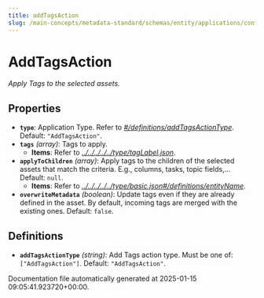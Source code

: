 ```yaml
---
title: addTagsAction
slug: /main-concepts/metadata-standard/schemas/entity/applications/configuration/external/automator/addtagsaction
---
```


# AddTagsAction

*Apply Tags to the selected assets.*

## Properties

- **`type`**: Application Type. Refer to *[#/definitions/addTagsActionType](#definitions/addTagsActionType)*. Default: `"AddTagsAction"`.
- **`tags`** *(array)*: Tags to apply.
  - **Items**: Refer to *[../../../../../type/tagLabel.json](#/../../../../type/tagLabel.json)*.
- **`applyToChildren`** *(array)*: Apply tags to the children of the selected assets that match the criteria. E.g., columns, tasks, topic fields,... Default: `null`.
  - **Items**: Refer to *[../../../../../type/basic.json#/definitions/entityName](#/../../../../type/basic.json#/definitions/entityName)*.
- **`overwriteMetadata`** *(boolean)*: Update tags even if they are already defined in the asset. By default, incoming tags are merged with the existing ones. Default: `false`.
## Definitions

- **`addTagsActionType`** *(string)*: Add Tags action type. Must be one of: `["AddTagsAction"]`. Default: `"AddTagsAction"`.


Documentation file automatically generated at 2025-01-15 09:05:41.923720+00:00.
